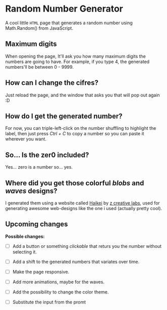 
# Random Number Generator
A cool little  `HTML` page that generates a random number using Math.Random() from JavaScript.

## Maximum digits
 When opening the page, It'll ask you how many maximum digits the numbers are going to have. For example, if you type 4, the generated numbers'll be between 0 - 9999.

## How can I change the cifres?
Just reload the page, and the window that asks you that will pop out again  :D

## How do I get the generated number?
For now, you can triple-left-click on the number shuffling to highlight the label, then just press *Ctrl + C* to copy a number so you can paste it wherever you want.

## So... Is the zer0 included?
Yes... zero is a number so... yes.

## Where did you get those colorful *blobs* and *waves* designs?
I generated them using a website called [Haikei](https://app.haikei.app/) by [z creative labs](https://zcreativelabs.com/), used for generating awesome web-designs like the one i used (actually pretty cool).


## Upcoming changes
**Possible changes:**

- [ ] Add a button or something *clickable* that returs you the number without selecting it.
- [ ] Add a shift  to the generated numbers that variates over time.
- [ ] Make the page responsive.
- [ ]   Add more animations, maybe for the waves.
- [ ]   Add the possibility to change the color theme.
- [ ]   Substitute the input from the promt 

